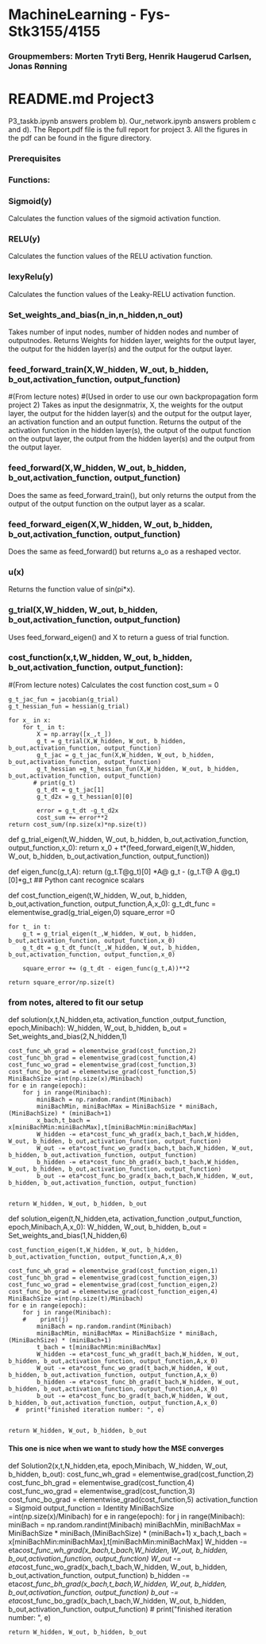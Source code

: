# MachineLearning - Fys-Stk3155/4155

### Groupmembers: Morten Tryti Berg, Henrik Haugerud Carlsen, Jonas Rønning


# README.md Project3
P3_taskb.ipynb answers problem b).
Our_network.ipynb answers problem c and d).
The Report.pdf file is the full report for project 3.
All the figures in the pdf can be found in the figure directory.



### Prerequisites


### Functions:

### Sigmoid(y)
Calculates the function values of the sigmoid activation function.

### RELU(y)
Calculates the function values of the RELU activation function.


### lexyRelu(y)
Calculates the function values of the Leaky-RELU activation function.


### Set_weights_and_bias(n_in,n_hidden,n_out)
Takes number of input nodes, number of hidden nodes and number of outputnodes.
Returns Weights for hidden layer, weights for the output layer, the output for the hidden layer(s) and the output for the output layer.



### feed_forward_train(X,W_hidden, W_out, b_hidden, b_out,activation_function, output_function)
#(From lecture notes)
#(Used in order to use our own backpropagation form project 2)
Takes as input the designmatrix, X, the weights for the output layer, the output for the hidden layer(s) and the output for the output layer, an activation function and an output function. Returns the output of the activation function in the hidden layer(s), the output of the output function on the output layer, the output from the hidden layer(s) and the output from the output layer.


### feed_forward(X,W_hidden, W_out, b_hidden, b_out,activation_function, output_function)
Does the same as feed_forward_train(), but only returns the output from the output of the output function on the output layer as a scalar.


### feed_forward_eigen(X,W_hidden, W_out, b_hidden, b_out,activation_function, output_function)
Does the same as feed_forward() but returns a_o as a reshaped vector.


### u(x)
Returns the function value of sin(pi*x).

### g_trial(X,W_hidden, W_out, b_hidden, b_out,activation_function, output_function)
Uses feed_forward_eigen() and X to return a guess of trial function.
    


### cost_function(x,t,W_hidden, W_out, b_hidden, b_out,activation_function, output_function):
#(From lecture notes)
Calculates the cost function
    cost_sum = 0
    
    g_t_jac_fun = jacobian(g_trial)
    g_t_hessian_fun = hessian(g_trial)
    
    for x_ in x:
        for t_ in t:
            X = np.array([x_,t_])
            g_t = g_trial(X,W_hidden, W_out, b_hidden, b_out,activation_function, output_function)
            g_t_jac = g_t_jac_fun(X,W_hidden, W_out, b_hidden, b_out,activation_function, output_function)
            g_t_hessian =g_t_hessian_fun(X,W_hidden, W_out, b_hidden, b_out,activation_function, output_function)
           # print(g_t)
            g_t_dt = g_t_jac[1]
            g_t_d2x = g_t_hessian[0][0]
            
            error = g_t_dt -g_t_d2x
            cost_sum += error**2
    return cost_sum/(np.size(x)*np.size(t))

def g_trial_eigen(t,W_hidden, W_out, b_hidden, b_out,activation_function, output_function,x_0):
    return x_0 + t*(feed_forward_eigen(t,W_hidden, W_out, b_hidden, b_out,activation_function, output_function))

def eigen_func(g_t,A):
    return (g_t.T@g_t)[0] *A@ g_t - (g_t.T@ A @g_t)[0]*g_t ## Python cant recognice scalars

def cost_function_eigen(t,W_hidden, W_out, b_hidden, b_out,activation_function, output_function,A,x_0):
    g_t_dt_func = elementwise_grad(g_trial_eigen,0)
    square_error =0
    
    for t_ in t:
        g_t = g_trial_eigen(t_,W_hidden, W_out, b_hidden, b_out,activation_function, output_function,x_0)
        g_t_dt = g_t_dt_func(t_,W_hidden, W_out, b_hidden, b_out,activation_function, output_function,x_0)
     
        square_error += (g_t_dt - eigen_func(g_t,A))**2
    
    return square_error/np.size(t)

### from notes, altered to fit our setup
def solution(x,t,N_hidden,eta, activation_function ,output_function, epoch,Minibach):
    W_hidden, W_out, b_hidden, b_out = Set_weights_and_bias(2,N_hidden,1)
    
    cost_func_wh_grad = elementwise_grad(cost_function,2)
    cost_func_bh_grad = elementwise_grad(cost_function,4)
    cost_func_wo_grad = elementwise_grad(cost_function,3)
    cost_func_bo_grad = elementwise_grad(cost_function,5)
    MiniBachSize =int(np.size(x)/Minibach)
    for e in range(epoch):
        for j in range(Minibach):
            miniBach = np.random.randint(Minibach)
            miniBachMin, miniBachMax = MiniBachSize * miniBach,(MiniBachSize) * (miniBach+1)
            x_bach,t_bach = x[miniBachMin:miniBachMax],t[miniBachMin:miniBachMax]
            W_hidden -= eta*cost_func_wh_grad(x_bach,t_bach,W_hidden, W_out, b_hidden, b_out,activation_function, output_function)
            W_out -= eta*cost_func_wo_grad(x_bach,t_bach,W_hidden, W_out, b_hidden, b_out,activation_function, output_function)
            b_hidden -= eta*cost_func_bh_grad(x_bach,t_bach,W_hidden, W_out, b_hidden, b_out,activation_function, output_function)
            b_out -= eta*cost_func_bo_grad(x_bach,t_bach,W_hidden, W_out, b_hidden, b_out,activation_function, output_function)
      
   
    return W_hidden, W_out, b_hidden, b_out

def solution_eigen(t,N_hidden,eta, activation_function ,output_function, epoch,Minibach,A,x_0):
    W_hidden, W_out, b_hidden, b_out = Set_weights_and_bias(1,N_hidden,6)
 
    cost_function_eigen(t,W_hidden, W_out, b_hidden, b_out,activation_function, output_function,A,x_0)
    
    cost_func_wh_grad = elementwise_grad(cost_function_eigen,1)
    cost_func_bh_grad = elementwise_grad(cost_function_eigen,3)
    cost_func_wo_grad = elementwise_grad(cost_function_eigen,2)
    cost_func_bo_grad = elementwise_grad(cost_function_eigen,4)
    MiniBachSize =int(np.size(t)/Minibach)
    for e in range(epoch):
        for j in range(Minibach):
        #    print(j)
            miniBach = np.random.randint(Minibach)
            miniBachMin, miniBachMax = MiniBachSize * miniBach,(MiniBachSize) * (miniBach+1)
            t_bach = t[miniBachMin:miniBachMax]
            W_hidden -= eta*cost_func_wh_grad(t_bach,W_hidden, W_out, b_hidden, b_out,activation_function, output_function,A,x_0)
            W_out -= eta*cost_func_wo_grad(t_bach,W_hidden, W_out, b_hidden, b_out,activation_function, output_function,A,x_0)
            b_hidden -= eta*cost_func_bh_grad(t_bach,W_hidden, W_out, b_hidden, b_out,activation_function, output_function,A,x_0)
            b_out -= eta*cost_func_bo_grad(t_bach,W_hidden, W_out, b_hidden, b_out,activation_function, output_function,A,x_0)
      #  print("finished iteration number: ", e)
   
   
    return W_hidden, W_out, b_hidden, b_out

#### This one is nice when we want to study how the MSE converges
def Solution2(x,t,N_hidden,eta, epoch,Minibach, W_hidden, W_out, b_hidden, b_out):
    cost_func_wh_grad = elementwise_grad(cost_function,2)
    cost_func_bh_grad = elementwise_grad(cost_function,4)
    cost_func_wo_grad = elementwise_grad(cost_function,3)
    cost_func_bo_grad = elementwise_grad(cost_function,5)
    activation_function = Sigmoid
    output_function = Identity
    MiniBachSize =int(np.size(x)/Minibach)
    for e in range(epoch):
        for j in range(Minibach):
            miniBach = np.random.randint(Minibach)
            miniBachMin, miniBachMax = MiniBachSize * miniBach,(MiniBachSize) * (miniBach+1)
            x_bach,t_bach = x[miniBachMin:miniBachMax],t[miniBachMin:miniBachMax]
            W_hidden -= eta*cost_func_wh_grad(x_bach,t_bach,W_hidden, W_out, b_hidden, b_out,activation_function, output_function)
            W_out -= eta*cost_func_wo_grad(x_bach,t_bach,W_hidden, W_out, b_hidden, b_out,activation_function, output_function)
            b_hidden -= eta*cost_func_bh_grad(x_bach,t_bach,W_hidden, W_out, b_hidden, b_out,activation_function, output_function)
            b_out -= eta*cost_func_bo_grad(x_bach,t_bach,W_hidden, W_out, b_hidden, b_out,activation_function, output_function)
      #  print("finished iteration number: ", e)
   
   
    return W_hidden, W_out, b_hidden, b_out
